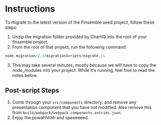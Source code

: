 # Instructions
To migrate to the latest version of the Finsemble seed project, follow these steps:
1. Unzip the migration folder provided by ChartIQ into the root of your finsemble project.
2. From the root of that project, run the following command:
```javascript
node migration/2.3/migrationScripts/migrate.js
```
3. This may take several minutes, mostly because we will have to copy the node_modules into your project. While it's running, feel free to read the notes below.

## Post-script Steps
1. Comb through your `src/components` directory, and remove any presentation component that you have not modified. Also remove this from `build/webpack/webpack.components.entries.json`.
2. Enjoy the powahhhhh and speeeeeed.

